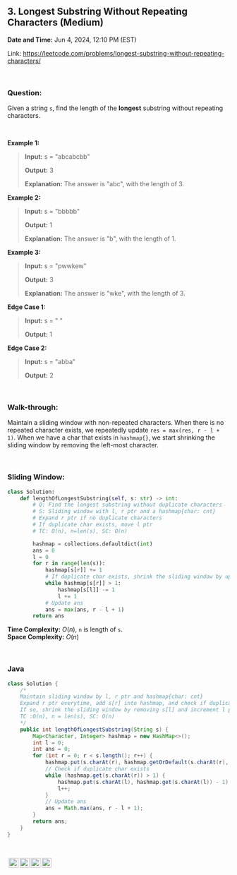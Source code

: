 ## 3. Longest Substring Without Repeating Characters (Medium)
**Date and Time:** Jun 4, 2024, 12:10 PM (EST)

Link: https://leetcode.com/problems/longest-substring-without-repeating-characters/

<br>

### Question:
Given a string `s`, find the length of the __longest__ substring without repeating characters.

<br>

**Example 1:**
> **Input:** s = "abcabcbb"
> 
> **Output:** 3
>
> **Explanation:** The answer is "abc", with the length of 3.

**Example 2:**
> **Input:** s = "bbbbb"
> 
> **Output:** 1
>
> **Explanation:** The answer is "b", with the length of 1.

**Example 3:**
> **Input:** s = "pwwkew"
> 
> **Output:** 3
>
> **Explanation:** The answer is "wke", with the length of 3.

**Edge Case 1:**
> **Input:** s = " "
> 
> **Output:** 1

**Edge Case 2:**
> **Input:** s = "abba"
> 
> **Output:** 2

<br>

### Walk-through:
Maintain a sliding window with non-repeated characters. When there is no repeated character exists, we repeatedly update `res = max(res, r - l + 1)`. When we have a char that exists in `hashmap{}`, we start shrinking the sliding window by removing the left-most character.

<br>

### Sliding Window:
```python
class Solution:
    def lengthOfLongestSubstring(self, s: str) -> int:
        # Q: Find the longest substring without duplicate characters
        # S: Sliding window with l, r ptr and a hashmap{char: cnt}
        # Expand r ptr if no duplicate characters
        # If duplicate char exists, move l ptr
        # TC: O(n), n=len(s), SC: O(n)

        hashmap = collections.defaultdict(int)
        ans = 0
        l = 0
        for r in range(len(s)):
            hashmap[s[r]] += 1
            # If duplicate char exists, shrink the sliding window by updating l ptr and hashmap
            while hashmap[s[r]] > 1:
                hashmap[s[l]] -= 1
                l += 1
            # Update ans
            ans = max(ans, r - l + 1)
        return ans
```
**Time Complexity:** $O(n)$, `n` is length of `s`. <br>
**Space Complexity:** $O(n)$

<br>

### Java
```java
class Solution {
    /* 
    Maintain sliding window by l, r ptr and hashmap{char: cnt}
    Expand r ptr everytime, add s[r] into hashmap, and check if duplicate char exists
    If so, shrink the sliding window by removing s[l] and increment l ptr
    TC :O(n), n = len(s), SC: O(n)
    */
    public int lengthOfLongestSubstring(String s) {
        Map<Character, Integer> hashmap = new HashMap<>();
        int l = 0;
        int ans = 0;
        for (int r = 0; r < s.length(); r++) {
            hashmap.put(s.charAt(r), hashmap.getOrDefault(s.charAt(r), 0) + 1);
            // Check if duplicate char exists
            while (hashmap.get(s.charAt(r)) > 1) {
                hashmap.put(s.charAt(l), hashmap.get(s.charAt(l)) - 1);
                l++;
            }
            // Update ans
            ans = Math.max(ans, r - l + 1);
        }
        return ans;
    }
}
```

<br>

<img style="height:22px!important;margin-left:3px;vertical-align:text-bottom;" src="https://mirrors.creativecommons.org/presskit/icons/cc.svg?ref=chooser-v1" alt="CC BY-NC-SA" title="CC BY-NC-SA"><img style="height:22px!important;margin-left:3px;vertical-align:text-bottom;" src="https://mirrors.creativecommons.org/presskit/icons/by.svg?ref=chooser-v1" alt="BY: credit must be given to the creator" title="BY: credit must be given to the creator"><img style="height:22px!important;margin-left:3px;vertical-align:text-bottom;" src="https://mirrors.creativecommons.org/presskit/icons/nc.svg?ref=chooser-v1" alt="NC: Only noncommercial uses of the work are permitted" title="NC: Only noncommercial uses of the work are permitted"><img style="height:22px!important;margin-left:3px;vertical-align:text-bottom;" src="https://mirrors.creativecommons.org/presskit/icons/sa.svg?ref=chooser-v1" alt="SA: Adaptations must be shared under the same terms" title="SA: Adaptations must be shared under the same terms">